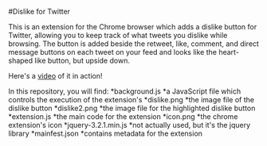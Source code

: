 #Dislike for Twitter

This is an extension for the Chrome browser which adds a dislike button for Twitter, allowing you to keep track of what tweets you dislike while browsing. The button is added beside the retweet, like, comment, and direct message buttons on each tweet on your feed and looks like the heart-shaped like button, but upside down.

Here's a [video](https://www.youtube.com/watch?v=0rbLZlWOHCI) of it in action!

In this repository, you will find:
*background.js
  *a JavaScript file which controls the execution of the extension's
*dislike.png
  *the image file of the dislike button
*dislike2.png
  *the image file for the highlighted dislike button
*extension.js
  *the main code for the extension
*icon.png
  *the chrome extension's icon
*jquery-3.2.1.min.js
  *not actually used, but it's the jquery library
*mainfest.json
  *contains metadata for the extension
